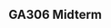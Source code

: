 ## GA306 Midterm

<!-- ### Short answer

Save your answers in a .txt file and put it in your 'midterm' folder

1. What is a grouping of statements, expressions, and commands that is used via developer-defined name and can be set to act on developer-supplied input parameters?
1. If you need a function argument to automatically pass a defined value, what kind of argument would you use?
1. What is the difference between using \*args and \**kwargs in a function definition?
1. What are the three arguments passable to the range() function?
1. What expressions would you use to branch code based on conditions?
1. What operation is a list comprehension a shortcut *for*?

### Coding Exercise - Noise Car

1. Open a New Scene in Maya and load polynoise.py and create_car.py into your workspace in their own tabs.

1. In a new tab, combine and adapt polynoise.py and create_car.py into a new .py file that applies the polynoise transformation to the 5 polygons when making a 'car' using the create_car.py file.

1. Note: Your final .py file should make a 'noise car' when run, and will need all the functions from both polynoise.py and create_car.py to work correctly.

1. Save file as 'noise_car.py', upload to github, then send link to the github file to instructor via slack

1. Hint: First, understand the basics of what each function does - **look at the inputs via function argument and outputs via return value**, then edit the functions from create_car.py to use the proper function from polynoise.py to apply the transformation. -->
